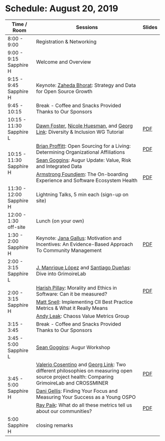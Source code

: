 # Schedule: August 20, 2019
<div>
<table>
<thead><tr><th>Time / Room</th><th>Sessions</th><th>Slides</th></tr></thead><tbody>
 <tr><td>8:00 - 9:00</td><td>Registration & Networking</td><td></td></tr>
 <tr><td>9:00 - 9:15<br>Sapphire H</td><td>Welcome and Overview </td><td></td></tr>
 <tr><td>9:15 - 9:45<br>Sapphire H</td><td>Keynote: <a href="#user-content-zaheda-bhorat">Zaheda Bhorat</a>: Strategy and Data for Open Source Growth</td><td></td></tr>
 <tr><td>9:45 - 10:15 </td><td>Break - Coffee and Snacks Provided Thanks to Our Sponsors</td><td></td></tr>
 <tr><td>10:15 - 11:30<br>Sapphire L</td><td><a href="#user-content-dawn-foster">Dawn Foster</a>, <a href="#user-content-nicole-huesman">Nicole Huesman</a>, and <a href="#user-content-georg-link">Georg Link</a>: Diversity & Inclusion WG Tutorial</td><td><a href="https://chaoss.github.io/website/CHAOSScon/2019NA/slides/Foster-Huesman-Link_-DI-Tutorial.pdf" target="_blank">PDF</a></td></tr>
 <tr><td rowspan=3>10:15 - 11:30<br>Sapphire H</td><td><a href="#user-content-brian-proffitt">Brian Proffitt</a>: Open Sourcing for a Living: Determining Organizational Affiliations</td><td><a href="https://chaoss.github.io/website/CHAOSScon/2019NA/slides/Proffitt_Open-Sourcing-for-a-Living.pdf" target="_blank">PDF</a></td></tr>
 <tr><td><a href="#user-content-sean-goggins">Sean Goggins</a>: Augur Update: Value, Risk and Integrated Data</td><td></td></tr>
 <tr><td><a href="#user-content-armstrong-foundjem">Armstrong Foundjem</a>: The On-boarding Experience and Software Ecosystem Health</td><td><a href="https://chaoss.github.io/website/CHAOSScon/2019NA/slides/Foundjem-onboarding.pdf" target="_blank">PDF</a></td></tr>
 <tr><td>11:30 - 12:00<br>Sapphire H</td><td>Lightning Talks, 5 min each (sign-up on site)</td><td></td></tr>
 <tr><td>12:00 - 1:30<br>off-site</td><td>Lunch (on your own)</td><td></td></tr>
 <tr><td>1:30 - 2:00<br>Sapphire H</td><td>Keynote: <a href="#user-content-jana-gallus">Jana Gallus</a>: Motivation and Incentives: An Evidence-Based Approach To Community Management</td><td><a href="https://chaoss.github.io/website/CHAOSScon/2019NA/slides/Gallus_CHAOSSconf_20190820.pdf" target="_blank">PDF</a></td></tr>
  <tr><td>2:00 - 3:15<br>Sapphire L</td><td><a href="#user-content-j-manrique-lopez">J. Manrique López</a> and <a href="#user-content-santiago-dueñas">Santiago Dueñas</a>: Dive into GrimoireLab</td><td></td></tr>
 <tr><td rowspan=3>2:00 - 3:15<br>Sapphire H</td><td><a href="#user-content-harish-pillay">Harish Pillay</a>: Morality and Ethics in Software: Can it be measured?</td><td><a href="https://chaoss.github.io/website/CHAOSScon/2019NA/slides/Pillay_Morality-Ethics.pdf" target="_blank">PDF</a></td></tr>
 <tr><td><a href="#user-content-matt-snell">Matt Snell</a>: Implementing CII Best Practice Metrics & What it Really Means</td><td></td></tr>
 <tr><td><a href="#user-content-andy-leak">Andy Leak</a>: Chaoss Value Metrics Group</td><td></td></tr>
 <tr><td>3:15 - 3:45</td><td>Break - Coffee and Snacks Provided Thanks to Our Sponsors</td><td></td></tr>
 <tr><td>3:45 - 5:00<br>Sapphire L</td><td><a href="#user-content-sean-goggins">Sean Goggins</a>: Augur Workshop</td><td></td></tr>
 <tr><td rowspan=3>3:45 - 5:00<br>Sapphire H</td><td><a href="#user-content-valerio-cosentino">Valerio Cosentino</a> and <a href="#user-content-georg-link">Georg Link</a>: Two different philosophies on measuring open source project health: Comparing GrimoireLab and CROSSMINER</td><td><a href="https://chaoss.github.io/website/CHAOSScon/2019NA/slides/Cosentino-Link_CROSSMINER-and-GrimoireLab.pdf" target="_blank">PDF</a></td></tr>
 <tr><td><a href="#user-content-dani-gellis">Dani Gellis</a>: Finding Your Focus and Measuring Your Success as a Young OSPO</td><td></td></tr>
 <tr><td><a href="#user-content-ray-paik">Ray Paik</a>: What do all these metrics tell us about our communities?</td><td><a href="https://chaoss.github.io/website/CHAOSScon/2019NA/slides/Paik_Metrics.pdf" target="_blank">PDF</a></td></tr>
 <tr><td>5:00<br>Sapphire H</td><td>closing remarks</td><td></td></tr>
</tbody></table>
</div>
